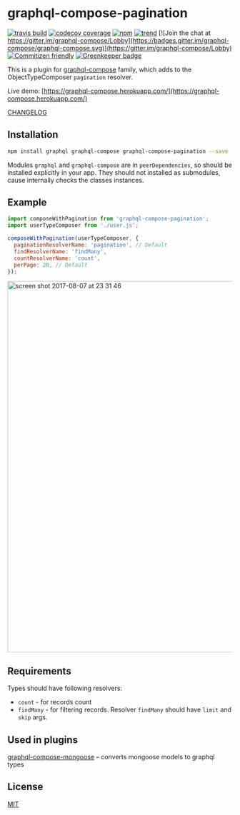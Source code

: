# graphql-compose-pagination

[![travis build](https://img.shields.io/travis/graphql-compose/graphql-compose-pagination.svg)](https://travis-ci.org/graphql-compose/graphql-compose-pagination)
[![codecov coverage](https://img.shields.io/codecov/c/github/graphql-compose/graphql-compose-pagination.svg)](https://codecov.io/github/graphql-compose/graphql-compose-pagination)
[![npm](https://img.shields.io/npm/v/graphql-compose-pagination.svg)](https://www.npmjs.com/package/graphql-compose-pagination)
[![trend](https://img.shields.io/npm/dt/graphql-compose-pagination.svg)](http://www.npmtrends.com/graphql-compose-pagination)
[![Join the chat at https://gitter.im/graphql-compose/Lobby](https://badges.gitter.im/graphql-compose/graphql-compose.svg)](https://gitter.im/graphql-compose/Lobby)
[![Commitizen friendly](https://img.shields.io/badge/commitizen-friendly-brightgreen.svg)](http://commitizen.github.io/cz-cli/)
[![Greenkeeper badge](https://badges.greenkeeper.io/graphql-compose/graphql-compose-pagination.svg)](https://greenkeeper.io/)

This is a plugin for [graphql-compose](https://github.com/graphql-compose/graphql-compose) family, which adds to the ObjectTypeComposer `pagination` resolver.

Live demo: [https://graphql-compose.herokuapp.com/](https://graphql-compose.herokuapp.com/)

[CHANGELOG](https://github.com/graphql-compose/graphql-compose-pagination/blob/master/CHANGELOG.md)

## Installation

```bash
npm install graphql graphql-compose graphql-compose-pagination --save
```

Modules `graphql` and `graphql-compose` are in `peerDependencies`, so should be installed explicitly in your app. They should not installed as submodules, cause internally checks the classes instances.

## Example

```js
import composeWithPagination from 'graphql-compose-pagination';
import userTypeComposer from './user.js';

composeWithPagination(userTypeComposer, {
  paginationResolverName: 'pagination', // Default
  findResolverName: 'findMany',
  countResolverName: 'count',
  perPage: 20, // Default
});
```

<img width="832" alt="screen shot 2017-08-07 at 23 31 46" src="https://user-images.githubusercontent.com/1946920/29038210-ad2390e4-7bc8-11e7-8143-ff0cca2b39cc.png">

## Requirements

Types should have following resolvers:

- `count` - for records count
- `findMany` - for filtering records. Resolver `findMany` should have `limit` and `skip` args.

## Used in plugins

[graphql-compose-mongoose](https://github.com/graphql-compose/graphql-compose-mongoose) – converts mongoose models to graphql types

## License

[MIT](https://github.com/graphql-compose/graphql-compose-pagination/blob/master/LICENSE.md)
